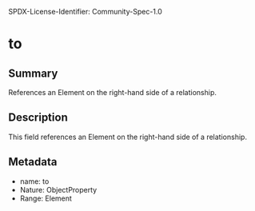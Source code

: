 SPDX-License-Identifier: Community-Spec-1.0

# to

## Summary

References an Element on the right-hand side of a relationship.

## Description

This field references an Element on the right-hand side of a relationship.

## Metadata

- name: to
- Nature: ObjectProperty
- Range: Element

